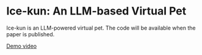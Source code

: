 # Ice-kun: An LLM-based Virtual Pet

Ice-kun is an LLM-powered virtual pet. The code will be available when the paper is published.

[Demo video](https://www.youtube.com/watch?v=dQw4w9WgXcQ)
